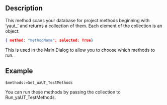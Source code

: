 <!-- Type your summary here -->
## Description

This method scans your database for project methods beginning with ‘yaut_’ and returns a collection of them. Each element of the collection is an object:

```json
{ method: "methodName"; selected: True}
```



This is used in the Main Dialog to allow you to choose which methods to run. 

## Example

```4d
$methods:=Get_uaUT_TestMethods
```

You can run these methods by passing the collection to Run_yaUT_TestMethods.
